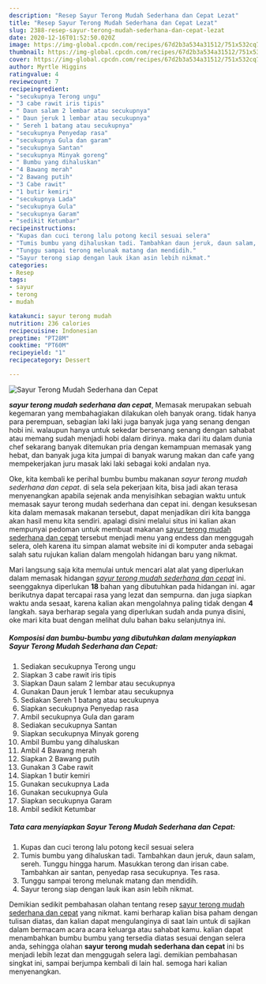```yaml
---
description: "Resep Sayur Terong Mudah Sederhana dan Cepat Lezat"
title: "Resep Sayur Terong Mudah Sederhana dan Cepat Lezat"
slug: 2388-resep-sayur-terong-mudah-sederhana-dan-cepat-lezat
date: 2020-12-16T01:52:50.020Z
image: https://img-global.cpcdn.com/recipes/67d2b3a534a31512/751x532cq70/sayur-terong-mudah-sederhana-dan-cepat-foto-resep-utama.jpg
thumbnail: https://img-global.cpcdn.com/recipes/67d2b3a534a31512/751x532cq70/sayur-terong-mudah-sederhana-dan-cepat-foto-resep-utama.jpg
cover: https://img-global.cpcdn.com/recipes/67d2b3a534a31512/751x532cq70/sayur-terong-mudah-sederhana-dan-cepat-foto-resep-utama.jpg
author: Myrtle Higgins
ratingvalue: 4
reviewcount: 7
recipeingredient:
- "secukupnya Terong ungu"
- "3 cabe rawit iris tipis"
- " Daun salam 2 lembar atau secukupnya"
- " Daun jeruk 1 lembar atau secukupnya"
- " Sereh 1 batang atau secukupnya"
- "secukupnya Penyedap rasa"
- "secukupnya Gula dan garam"
- "secukupnya Santan"
- "secukupnya Minyak goreng"
- " Bumbu yang dihaluskan"
- "4 Bawang merah"
- "2 Bawang putih"
- "3 Cabe rawit"
- "1 butir kemiri"
- "secukupnya Lada"
- "secukupnya Gula"
- "secukupnya Garam"
- "sedikit Ketumbar"
recipeinstructions:
- "Kupas dan cuci terong lalu potong kecil sesuai selera"
- "Tumis bumbu yang dihaluskan tadi. Tambahkan daun jeruk, daun salam, sereh. Tunggu hingga harum. Masukkan terong dan irisan cabe. Tambahkan air santan, penyedap rasa secukupnya. Tes rasa."
- "Tunggu sampai terong melunak matang dan mendidih."
- "Sayur terong siap dengan lauk ikan asin lebih nikmat."
categories:
- Resep
tags:
- sayur
- terong
- mudah

katakunci: sayur terong mudah 
nutrition: 236 calories
recipecuisine: Indonesian
preptime: "PT28M"
cooktime: "PT60M"
recipeyield: "1"
recipecategory: Dessert

---
```



![Sayur Terong Mudah Sederhana dan Cepat](https://img-global.cpcdn.com/recipes/67d2b3a534a31512/751x532cq70/sayur-terong-mudah-sederhana-dan-cepat-foto-resep-utama.jpg)

<b><i>sayur terong mudah sederhana dan cepat</i></b>, Memasak merupakan sebuah kegemaran yang membahagiakan dilakukan oleh banyak orang. tidak hanya para perempuan, sebagian laki laki juga banyak juga yang senang dengan hobi ini. walaupun hanya untuk sekedar bersenang senang dengan sahabat atau memang sudah menjadi hobi dalam dirinya. maka dari itu dalam dunia chef sekarang banyak ditemukan pria dengan kemampuan memasak yang hebat, dan banyak juga kita jumpai di banyak warung makan dan cafe yang mempekerjakan juru masak laki laki sebagai koki andalan nya.

Oke, kita kembali ke perihal bumbu bumbu makanan <i>sayur terong mudah sederhana dan cepat</i>. di sela sela pekerjaan kita, bisa jadi akan terasa menyenangkan apabila sejenak anda menyisihkan sebagian waktu untuk memasak sayur terong mudah sederhana dan cepat ini. dengan kesuksesan kita dalam memasak makanan tersebut, dapat menjadikan diri kita bangga akan hasil menu kita sendiri. apalagi disini melalui situs ini kalian akan mempunyai pedoman untuk membuat makanan <u>sayur terong mudah sederhana dan cepat</u> tersebut menjadi menu yang endess dan menggugah selera, oleh karena itu simpan alamat website ini di komputer anda sebagai salah satu rujukan kalian dalam mengolah hidangan baru yang nikmat.




Mari langsung saja kita memulai untuk mencari alat alat yang diperlukan dalam memasak hidangan <u><i>sayur terong mudah sederhana dan cepat</i></u> ini. seenggaknya diperlukan <b>18</b> bahan yang dibutuhkan pada hidangan ini. agar berikutnya dapat tercapai rasa yang lezat dan sempurna. dan juga siapkan waktu anda sesaat, karena kalian akan mengolahnya paling tidak dengan <b>4</b> langkah. saya berharap segala yang diperlukan sudah anda punya disini, oke mari kita buat dengan melihat dulu bahan baku selanjutnya ini.

<!--inarticleads1-->

##### Komposisi dan bumbu-bumbu yang dibutuhkan dalam menyiapkan Sayur Terong Mudah Sederhana dan Cepat:

1. Sediakan secukupnya Terong ungu
1. Siapkan 3 cabe rawit iris tipis
1. Siapkan  Daun salam 2 lembar atau secukupnya
1. Gunakan  Daun jeruk 1 lembar atau secukupnya
1. Sediakan  Sereh 1 batang atau secukupnya
1. Siapkan secukupnya Penyedap rasa
1. Ambil secukupnya Gula dan garam
1. Sediakan secukupnya Santan
1. Siapkan secukupnya Minyak goreng
1. Ambil  Bumbu yang dihaluskan
1. Ambil 4 Bawang merah
1. Siapkan 2 Bawang putih
1. Gunakan 3 Cabe rawit
1. Siapkan 1 butir kemiri
1. Gunakan secukupnya Lada
1. Gunakan secukupnya Gula
1. Siapkan secukupnya Garam
1. Ambil sedikit Ketumbar




<!--inarticleads2-->

##### Tata cara menyiapkan Sayur Terong Mudah Sederhana dan Cepat:

1. Kupas dan cuci terong lalu potong kecil sesuai selera
1. Tumis bumbu yang dihaluskan tadi. Tambahkan daun jeruk, daun salam, sereh. Tunggu hingga harum. Masukkan terong dan irisan cabe. Tambahkan air santan, penyedap rasa secukupnya. Tes rasa.
1. Tunggu sampai terong melunak matang dan mendidih.
1. Sayur terong siap dengan lauk ikan asin lebih nikmat.




Demikian sedikit pembahasan olahan tentang resep <u>sayur terong mudah sederhana dan cepat</u> yang nikmat. kami berharap kalian bisa paham dengan tulisan diatas, dan kalian dapat mengulanginya di saat lain untuk di sajikan dalam bermacam acara acara keluarga atau sahabat kamu. kalian dapat menambahkan bumbu bumbu yang tersedia diatas sesuai dengan selera anda, sehingga olahan <b>sayur terong mudah sederhana dan cepat</b> ini bs menjadi lebih lezat dan menggugah selera lagi. demikian pembahasan singkat ini, sampai berjumpa kembali di lain hal. semoga hari kalian menyenangkan.
